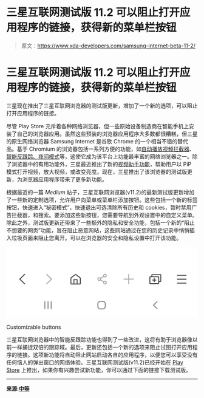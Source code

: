 # 三星互联网测试版 11.2 可以阻止打开应用程序的链接，获得新的菜单栏按钮

> 原文：<https://www.xda-developers.com/samsung-internet-beta-11-2/>

# 三星互联网测试版 11.2 可以阻止打开应用程序的链接，获得新的菜单栏按钮

三星现在推出了三星互联网浏览器的测试版更新，增加了一个新的选项，可以阻止打开应用程序的链接。

尽管 Play Store 充斥着各种网络浏览器，但一些原始设备制造商在智能手机上安装了自己的浏览器应用。虽然这些预装的浏览器应用程序大多数都很糟糕，但三星的原生网络浏览器 Samsung Internet 是谷歌 Chrome 的一个相当不错的替代品。基于 Chromium 的浏览器包括一系列方便的功能，如[自动播放视频拦截器](https://www.xda-developers.com/samsung-internet-beta-9-4-autoplay-video-blocker/)、[智能反跟踪、夜间模式](https://www.xda-developers.com/samsung-internet-92-beta-one-ui-night-mode-smart-anti-tracking/)等，这使它成为该平台上功能最丰富的网络浏览器之一。除了浏览器中的有用功能外，三星最近推出了新的[视频助手功能](https://www.xda-developers.com/samsung-internet-10-2-stable-brings-back-video-assistant-feature/)，帮助用户以 PiP 模式打开视频，放大视频，或改变亮度。现在，三星推出了该浏览器的测试版更新，为浏览器应用程序带来了更多新功能。

根据最近的一篇 *Medium* 帖子，三星互联网浏览器(v11.2)的最新测试版更新增加了一些新的定制选项，允许用户向菜单或菜单栏添加按钮。这些包括一个新的标签按钮，快速进入“秘密模式”，快速退出可选清除所有历史和 cookies，暂时禁用广告拦截器，和搜索。要添加这些新按钮，您需要导航到外观设置中的自定义菜单。除此之外，测试版更新还带来了一些额外的隐私和安全功能，包括一个新的“阻止不想要的网页”功能，旨在阻止恶意网站，这些网站通过在您的历史记录中悄悄插入垃圾页面来阻止您离开。可以在浏览器的安全和隐私设置中打开该功能。

 <picture>![Samsung Internet browser customizable buttons](img/0af9a6612cb0fb09a937323eebed306b.png)</picture> 

Customizable buttons

三星互联网浏览器中的智能反跟踪功能也得到了一些改进，这将有助于浏览器像以前一样捕捉双倍的跟踪域。最后，更新还包括一个新的选项来阻止试图打开应用程序的链接。这项新功能将自动阻止网站启动各自的应用程序，以便您可以享受没有任何恼人的弹出窗口的网络体验。三星互联网测试版(v11.2)已经开始在 [Play Store](https://www.xda-developers.com/tag/google-play-store/) 上推出，如果你有兴趣尝试新功能，你可以通过下面的链接下载测试版。

* * *

**来源:[中等](https://medium.com/samsung-internet-dev/new-features-in-samsung-internet-beta-7c1485be55bb)**